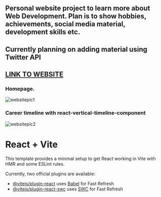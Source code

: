 <h2>Personal website project to learn more about Web Development. Plan is to show hobbies, achievements, social media material, development skills etc. </h2>
<h2>Currently planning on adding material using Twitter API</h2>

<h2><a href="https://jussimehtala.com/">LINK TO WEBSITE</a></h2>

<h3>Homepage.</h3>


![websitepic1](https://github.com/user-attachments/assets/bd9cdefe-2be8-410d-9490-3d8e79e42e6f)


<h3> Career timeline with react-vertical-timeline-component</h3>


![websitepic2](https://github.com/user-attachments/assets/b10e2206-c3da-4a95-8499-1d693ac399bd)


# React + Vite

This template provides a minimal setup to get React working in Vite with HMR and some ESLint rules.

Currently, two official plugins are available:

- [@vitejs/plugin-react](https://github.com/vitejs/vite-plugin-react/blob/main/packages/plugin-react/README.md) uses [Babel](https://babeljs.io/) for Fast Refresh
- [@vitejs/plugin-react-swc](https://github.com/vitejs/vite-plugin-react-swc) uses [SWC](https://swc.rs/) for Fast Refresh
